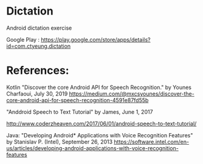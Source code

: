 # Dictation
Android dictation exercise

Google Play : https://play.google.com/store/apps/details?id=com.ctyeung.dictation

# References:

Kotlin "Discover the core Android API for Speech Recognition." by Younes Charfaoui, July 30, 2019
https://medium.com/@mxcsyounes/discover-the-core-android-api-for-speech-recognition-4591e87fd55b

"Anddroid Speech to Text Tutorial" by James, June 1, 2017

http://www.coderzheaven.com/2017/06/01/android-speech-to-text-tutorial/

Java: "Developing Android* Applications with Voice Recognition Features" by Stanislav P. (Intel), September 26, 2013
https://software.intel.com/en-us/articles/developing-android-applications-with-voice-recognition-features

